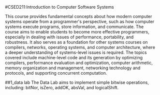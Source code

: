 #CSED211:Introduction to Computer Software Systems

This course provides fundamental concepts about how modern computer systems operate from a programmer's perspective, such as how computer systems execute programs, store information, and communicate. The course aims to enable students to become more effective programmers, especially in dealing with issues of performance, portability, and robustness. It also serves as a foundation for other systems courses on compilers, networks, operating systems, and computer architecture, where a deeper understanding of systems-level issues is required. The topics covered include machine-level code and its generation by optimizing compilers, performance evaluation and optimization, computer arithmetic, memory organization and management, networking technology and protocols, and supporting concurrent computation.

##1_data lab
The Data Lab aims to implement simple bitwise operations, including: bitNor, isZero, addOK, absVal, and logicalShift.